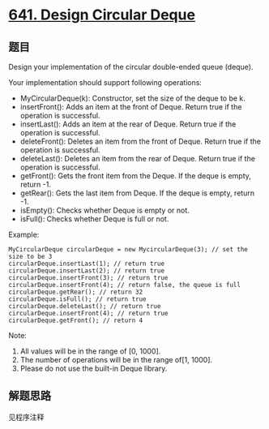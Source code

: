 # [641. Design Circular Deque](https://leetcode-cn.com/problems/design-circular-deque/)

## 题目

Design your implementation of the circular double-ended queue (deque).

Your implementation should support following operations:

- MyCircularDeque(k): Constructor, set the size of the deque to be k.
- insertFront(): Adds an item at the front of Deque. Return true if the operation is successful.
- insertLast(): Adds an item at the rear of Deque. Return true if the operation is successful.
- deleteFront(): Deletes an item from the front of Deque. Return true if the operation is successful.
- deleteLast(): Deletes an item from the rear of Deque. Return true if the operation is successful.
- getFront(): Gets the front item from the Deque. If the deque is empty, return -1.
- getRear(): Gets the last item from Deque. If the deque is empty, return -1.
- isEmpty(): Checks whether Deque is empty or not.
- isFull(): Checks whether Deque is full or not.

Example:

```text
MyCircularDeque circularDeque = new MycircularDeque(3); // set the size to be 3
circularDeque.insertLast(1); // return true
circularDeque.insertLast(2); // return true
circularDeque.insertFront(3); // return true
circularDeque.insertFront(4); // return false, the queue is full
circularDeque.getRear(); // return 32
circularDeque.isFull(); // return true
circularDeque.deleteLast(); // return true
circularDeque.insertFront(4); // return true
circularDeque.getFront(); // return 4
```

Note:

1. All values will be in the range of [0, 1000].
1. The number of operations will be in the range of[1, 1000].
1. Please do not use the built-in Deque library.

## 解题思路

见程序注释
